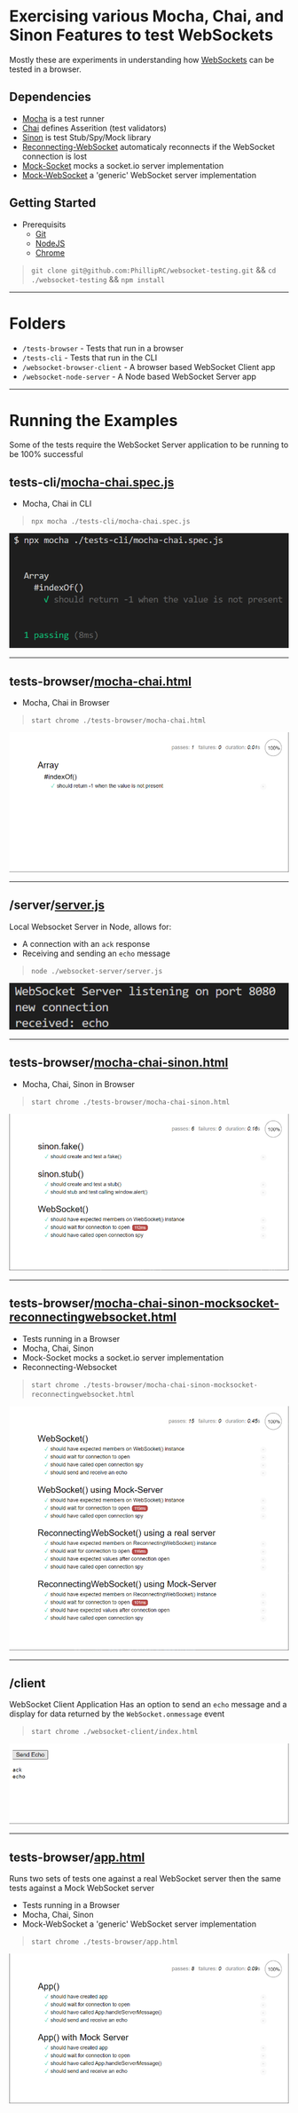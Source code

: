# Exercising various Mocha, Chai, and Sinon Features to test WebSockets
Mostly these are experiments in understanding how [WebSockets](https://developer.mozilla.org/en-US/docs/Web/API/WebSockets_API) can be tested in a browser.
## Dependencies
- [Mocha](https://mochajs.org/) is a test runner
- [Chai](https://www.chaijs.com/) defines Asserition (test validators)
- [Sinon](https://sinonjs.org/) is test Stub/Spy/Mock library
- [Reconnecting-WebSocket](https://github.com/pladaria/reconnecting-websocket#readme) automaticaly reconnects if the WebSocket connection is lost
- [Mock-Socket](https://github.com/thoov/mock-socket) mocks a socket.io server implementation
- [Mock-WebSocket](https://github.com/PhillipRC/mock-websocket) a 'generic' WebSocket server implementation


## Getting Started
- Prerequisits
  - [Git](https://gitforwindows.org/)
  - [NodeJS](https://nodejs.org/)
  - [Chrome](https://www.google.com/chrome)

> `git clone git@github.com:PhillipRC/websocket-testing.git` && `cd ./websocket-testing` && `npm install`

---

# Folders

- `/tests-browser` - Tests that run in a browser
- `/tests-cli` - Tests that run in the CLI
- `/websocket-browser-client` - A browser based WebSocket Client app
- `/websocket-node-server` - A Node based WebSocket Server app

---

# Running the Examples

Some of the tests require the WebSocket Server application to be running to be 100% successful

## tests-cli/[mocha-chai.spec.js](./tests-cli/mocha-chai.spec.js)
- Mocha, Chai in CLI
> `npx mocha ./tests-cli/mocha-chai.spec.js`

![GitHub Logo](./tests-cli/mocha-chai.spec.png)

----

## tests-browser/[mocha-chai.html](./tests-browser/mocha-chai.html)
- Mocha, Chai in Browser
> `start chrome ./tests-browser/mocha-chai.html`

![GitHub Logo](./tests-browser/mocha-chai.png)

---

## /server/[server.js](./websocket-server/server.js)
Local Websocket Server in Node, allows for:
- A connection with an `ack` response
- Receiving and sending an `echo` message
> `node ./websocket-server/server.js`

![GitHub Logo](./websocket-server/server.png)

----

## tests-browser/[mocha-chai-sinon.html](./tests-browser/mocha-chai-sinon.html)
- Mocha, Chai, Sinon in Browser
> `start chrome ./tests-browser/mocha-chai-sinon.html`

![GitHub Logo](./tests-browser/mocha-chai-sinon.png)

----

## tests-browser/[mocha-chai-sinon-mocksocket-reconnectingwebsocket.html](./tests-browser/mocha-chai-sinon-mocksocket-reconnectingwebsocket.html)
- Tests running in a Browser
- Mocha, Chai, Sinon
- Mock-Socket mocks a socket.io server implementation
- Reconnecting-Websocket
> `start chrome ./tests-browser/mocha-chai-sinon-mocksocket-reconnectingwebsocket.html`

![GitHub Logo](./tests-browser/mocha-chai-sinon-mocksocket-reconnectingwebsocket.png)

----

## /client
WebSocket Client Application
Has an option to send an `echo` message and a display for data returned by the `WebSocket.onmessage` event
> `start chrome ./websocket-client/index.html`

![GitHub Logo](./websocket-client/index.png)

----

## tests-browser/[app.html](./tests-browser/app.html)
Runs two sets of tests one against a real WebSocket server then the same tests against a Mock WebSocket server
- Tests running in a Browser
- Mocha, Chai, Sinon
- Mock-WebSocket a 'generic' WebSocket server implementation
> `start chrome ./tests-browser/app.html`

![GitHub Logo](./tests-browser/app.png)
